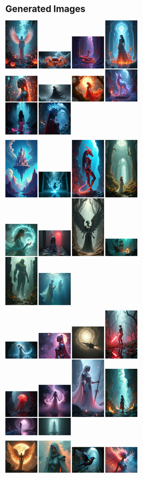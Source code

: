 # Generated Images



<img src="2025_07_09_01.png" width="100"/> <img src="2025_07_09_02.png" width="100"/> <img src="2025_07_09_03.png" width="100"/> <img src="2025_07_09_04.png" width="100"/> <img src="2025_07_09_05.png" width="100"/> <img src="2025_07_09_06.png" width="100"/> <img src="2025_07_09_07.png" width="100"/> <img src="2025_07_09_08.png" width="100"/> <img src="2025_07_09_09.png" width="100"/> <img src="2025_07_09_10.png" width="100"/>

<img src="2025_07_09_11.png" width="100"/> <img src="2025_07_09_12.png" width="100"/> <img src="2025_07_09_13.png" width="100"/> <img src="2025_07_09_14.png" width="100"/> <img src="2025_07_09_15.png" width="100"/> <img src="2025_07_09_16.png" width="100"/> <img src="2025_07_09_17.png" width="100"/> <img src="2025_07_09_18.png" width="100"/> <img src="2025_07_09_19.png" width="100"/> <img src="2025_07_09_20.png" width="100"/>

<img src="2025_07_09_21.png" width="100"/> <img src="2025_07_09_22.png" width="100"/> <img src="2025_07_09_23.png" width="100"/> <img src="2025_07_09_24.png" width="100"/> <img src="2025_07_09_25.png" width="100"/> <img src="2025_07_09_26.png" width="100"/> <img src="2025_07_09_27.png" width="100"/> <img src="2025_07_09_28.png" width="100"/> <img src="2025_07_09_29.png" width="100"/> <img src="2025_07_09_30.png" width="100"/>

<img src="2025_07_09_31.png" width="100"/> <img src="2025_07_09_32.png" width="100"/> <img src="2025_07_09_33.png" width="100"/> <img src="2025_07_09_34.png" width="100"/>